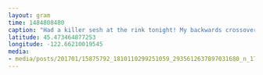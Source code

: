 ```yaml
---
layout: gram
time: 1484808480
caption: "Had a killer sesh at the rink tonight! My backwards crossover is really coming together. :) \"It is in the nature of this recreation that people fall down or run into one another on occasion.\" Yep!"
latitude: 45.473464877253
longitude: -122.66210019545
media:
- media/posts/201701/15875792_1810110299251059_2935612637897031680_n_17870924947052118.jpg
---
```

